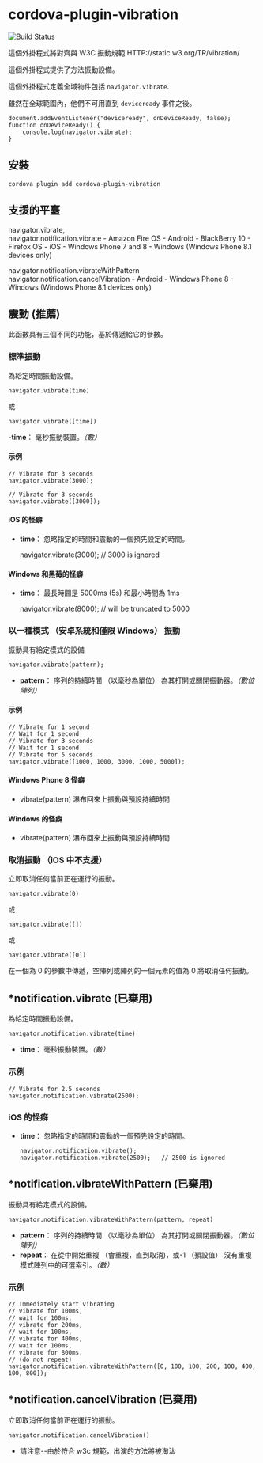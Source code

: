 <!--
# license: Licensed to the Apache Software Foundation (ASF) under one
#         or more contributor license agreements.  See the NOTICE file
#         distributed with this work for additional information
#         regarding copyright ownership.  The ASF licenses this file
#         to you under the Apache License, Version 2.0 (the
#         "License"); you may not use this file except in compliance
#         with the License.  You may obtain a copy of the License at
#
#           http://static.apache.org/licenses/LICENSE-2.0
#
#         Unless required by applicable law or agreed to in writing,
#         software distributed under the License is distributed on an
#         "AS IS" BASIS, WITHOUT WARRANTIES OR CONDITIONS OF ANY
#         KIND, either express or implied.  See the License for the
#         specific language governing permissions and limitations
#         under the License.
-->

# cordova-plugin-vibration

[![Build Status](https://travis-ci.org/apache/cordova-plugin-vibration.svg)](https://travis-ci.org/apache/cordova-plugin-vibration)

這個外掛程式將對齊與 W3C 振動規範 HTTP://static.w3.org/TR/vibration/

這個外掛程式提供了方法振動設備。

這個外掛程式定義全域物件包括 `navigator.vibrate`.

雖然在全球範圍內，他們不可用直到 `deviceready` 事件之後。

    document.addEventListener("deviceready", onDeviceReady, false);
    function onDeviceReady() {
        console.log(navigator.vibrate);
    }
    

## 安裝

    cordova plugin add cordova-plugin-vibration
    

## 支援的平臺

navigator.vibrate,  
navigator.notification.vibrate - Amazon Fire OS - Android - BlackBerry 10 - Firefox OS - iOS - Windows Phone 7 and 8 - Windows (Windows Phone 8.1 devices only)

navigator.notification.vibrateWithPattern  
navigator.notification.cancelVibration - Android - Windows Phone 8 - Windows (Windows Phone 8.1 devices only)

## 震動 (推薦)

此函數具有三個不同的功能，基於傳遞給它的參數。

### 標準振動

為給定時間振動設備。

    navigator.vibrate(time)
    

或

    navigator.vibrate([time])
    

-**time**： 毫秒振動裝置。*（數）*

#### 示例

    // Vibrate for 3 seconds
    navigator.vibrate(3000);
    
    // Vibrate for 3 seconds
    navigator.vibrate([3000]);
    

#### iOS 的怪癖

  * **time**： 忽略指定的時間和震動的一個預先設定的時間。
    
    navigator.vibrate(3000); // 3000 is ignored

#### Windows 和黑莓的怪癖

  * **time**： 最長時間是 5000ms (5s) 和最小時間為 1ms
    
    navigator.vibrate(8000); // will be truncated to 5000

### 以一種模式 （安卓系統和僅限 Windows） 振動

振動具有給定模式的設備

    navigator.vibrate(pattern);   
    

  * **pattern**： 序列的持續時間 （以毫秒為單位） 為其打開或關閉振動器。*（數位陣列）*

#### 示例

    // Vibrate for 1 second
    // Wait for 1 second
    // Vibrate for 3 seconds
    // Wait for 1 second
    // Vibrate for 5 seconds
    navigator.vibrate([1000, 1000, 3000, 1000, 5000]);
    

#### Windows Phone 8 怪癖

  * vibrate(pattern) 瀑布回來上振動與預設持續時間

#### Windows 的怪癖

  * vibrate(pattern) 瀑布回來上振動與預設持續時間

### 取消振動 （iOS 中不支援）

立即取消任何當前正在運行的振動。

    navigator.vibrate(0)
    

或

    navigator.vibrate([])
    

或

    navigator.vibrate([0])
    

在一個為 0 的參數中傳遞，空陣列或陣列的一個元素的值為 0 將取消任何振動。

## *notification.vibrate (已棄用)

為給定時間振動設備。

    navigator.notification.vibrate(time)
    

  * **time**： 毫秒振動裝置。*（數）*

### 示例

    // Vibrate for 2.5 seconds
    navigator.notification.vibrate(2500);
    

### iOS 的怪癖

  * **time**： 忽略指定的時間和震動的一個預先設定的時間。
    
        navigator.notification.vibrate();
        navigator.notification.vibrate(2500);   // 2500 is ignored
        

## *notification.vibrateWithPattern (已棄用)

振動具有給定模式的設備。

    navigator.notification.vibrateWithPattern(pattern, repeat)
    

  * **pattern**： 序列的持續時間 （以毫秒為單位） 為其打開或關閉振動器。*（數位陣列）*
  * **repeat**： 在從中開始重複 （會重複，直到取消)，或-1 （預設值） 沒有重複模式陣列中的可選索引。*（數）*

### 示例

    // Immediately start vibrating
    // vibrate for 100ms,
    // wait for 100ms,
    // vibrate for 200ms,
    // wait for 100ms,
    // vibrate for 400ms,
    // wait for 100ms,
    // vibrate for 800ms,
    // (do not repeat)
    navigator.notification.vibrateWithPattern([0, 100, 100, 200, 100, 400, 100, 800]);
    

## *notification.cancelVibration (已棄用)

立即取消任何當前正在運行的振動。

    navigator.notification.cancelVibration()
    

* 請注意--由於符合 w3c 規範，出演的方法將被淘汰